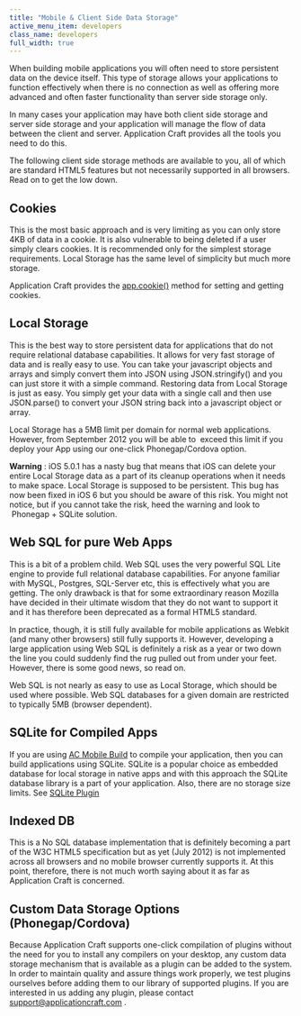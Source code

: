 ```yaml
---
title: "Mobile & Client Side Data Storage"
active_menu_item: developers
class_name: developers
full_width: true
---
```



When building mobile applications you will often need to store persistent data on the device itself. This type of storage allows your applications to function effectively when there is no connection as well as offering more advanced and often faster functionality than server side storage only.

In many cases your application may have both client side storage and server side storage and your application will manage the flow of data between the client and server. Application Craft provides all the tools you need to do this.

The following client side storage methods are available to you, all of which are standard HTML5 features but not necessarily supported in all browsers. Read on to get the low down.

## Cookies

This is the most basic approach and is very limiting as you can only store 4KB of data in a cookie. It is also vulnerable to being deleted if a user simply clears cookies. It is recommended only for the simplest storage requirements. Local Storage has the same level of simplicity but much more storage.

Application Craft provides the [app.cookie()](../../scripting-apis/client-api/others/cookie) method for setting and getting cookies.

## Local Storage

This is the best way to store persistent data for applications that do not require relational database capabilities. It allows for very fast storage of data and is really easy to use. You can take your javascript objects and arrays and simply convert them into JSON using JSON.stringify() and you can just store it with a simple command. Restoring data from Local Storage is just as easy. You simply get your data with a single call and then use JSON.parse() to convert your JSON string back into a javascript object or array.

Local Storage has a 5MB limit per domain for normal web applications. However, from September 2012 you will be able to  exceed this limit if you deploy your App using our one-click Phonegap/Cordova option.

**Warning** : iOS 5.0.1 has a nasty bug that means that iOS can delete your entire Local Storage data as a part of its cleanup operations when it needs to make space. Local Storage is supposed to be persistent. This bug has now been fixed in iOS 6 but you should be aware of this risk. You might not notice, but if you cannot take the risk, heed the warning and look to  Phonegap + SQLite solution.

## Web SQL for pure Web Apps

This is a bit of a problem child. Web SQL uses the very powerful SQL Lite engine to provide full relational database capabilities. For anyone familiar with MySQL, Postgres, SQL-Server etc, this is effectively what you are getting. The only drawback is that for some extraordinary reason Mozilla have decided in their ultimate wisdom that they do not want to support it and it has therefore been deprecated as a formal HTML5 standard.

In practice, though, it is still fully available for mobile applications as Webkit (and many other browsers) still fully supports it. However, developing a large application using Web SQL is definitely a risk as a year or two down the line you could suddenly find the rug pulled out from under your feet. However, there is some good news, so read on.

Web SQL is not nearly as easy to use as Local Storage, which should be used where possible. Web SQL databases for a given domain are restricted to typically 5MB (browser dependent).

## SQLite for Compiled Apps

If you are using [AC Mobile Build](../../ac-mobile-build-phonegap/cordova/ac-mobile-build/) to compile your application, then you can build applications using SQLite. SQLite is a popular choice as embedded database for local storage in native apps and with this approach the SQLite database library is a part of your application. Also, there are no storage size limits. See [SQLite Plugin](../../ac-mobile-build-phonegap/cordova/ac-mobile-build/ac-build-plugins/sqlite-plugin/)

## Indexed DB

This is a No SQL database implementation that is definitely becoming a part of the W3C HTML5 specification but as yet (July 2012) is not implemented across all browsers and no mobile browser currently supports it. At this point, therefore, there is not much worth saying about it as far as Application Craft is concerned.

## Custom Data Storage Options (Phonegap/Cordova)

Because Application Craft supports one-click compilation of plugins without the need for you to install any compilers on your desktop, any custom data storage mechanism that is available as a plugin can be added to the system. In order to maintain quality and assure things work properly, we test plugins ourselves before adding them to our library of supported plugins. If you are interested in us adding any plugin, please contact [support@applicationcraft.com](mailto:support@applicationcraft.com) .


